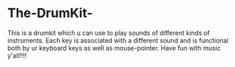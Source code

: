 # The-DrumKit-
This is a drumkit which u can use to play sounds of different kinds of instruments. Each key is associated with a different sound and is functional both by ur keyboard keys as well as mouse-pointer. Have fun with music y'all!!!!
